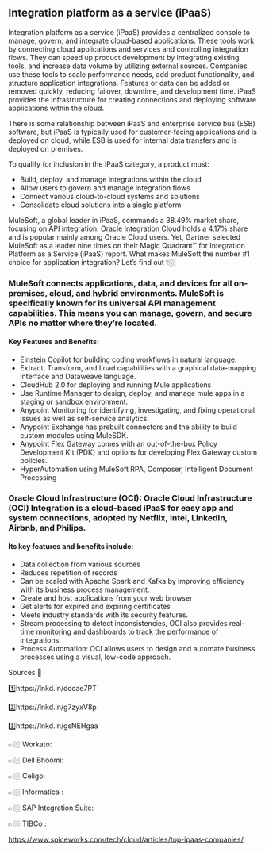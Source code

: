 ## Integration platform as a service (iPaaS)

Integration platform as a service (iPaaS) provides a centralized console to manage, govern, and integrate cloud-based applications. These tools work by connecting cloud applications and services and controlling integration flows. They can speed up product development by integrating existing tools, and increase data volume by utilizing external sources. Companies use these tools to scale performance needs, add product functionality, and structure application integrations. Features or data can be added or removed quickly, reducing failover, downtime, and development time. iPaaS provides the infrastructure for creating connections and deploying software applications within the cloud.

There is some relationship between iPaaS and enterprise service bus (ESB) software, but iPaaS is typically used for customer-facing applications and is deployed on cloud, while ESB is used for internal data transfers and is deployed on premises.

To qualify for inclusion in the iPaaS category, a product must:
- Build, deploy, and manage integrations within the cloud
- Allow users to govern and manage integration flows
- Connect various cloud-to-cloud systems and solutions
- Consolidate cloud solutions into a single platform

MuleSoft, a global leader in iPaaS, commands a 38.49% market share, focusing on API integration. 
Oracle Integration Cloud holds a 4.17% share and is popular mainly among Oracle Cloud users.
Yet, Gartner selected MuleSoft as a leader nine times on their Magic Quadrant™ for Integration Platform as a Service (iPaaS) report.
What makes MuleSoft the number #1 choice for application integration?
Let’s find out 👇🏼

### MuleSoft connects applications, data, and devices for all on-premises, cloud, and hybrid environments. MuleSoft is specifically known for its universal API management capabilities. This means you can manage, govern, and secure APIs no matter where they’re located.

#### Key Features and Benefits:

- Einstein Copilot for building coding workflows in natural language.
- Extract, Transform, and Load capabilities with a graphical data-mapping interface and Dataweave language.
- CloudHub 2.0 for deploying and running Mule applications
- Use Runtime Manager to design, deploy, and manage mule apps in a staging or sandbox environment.
- Anypoint Monitoring for identifying, investigating, and fixing operational issues as well as self-service analytics.
- Anypoint Exchange has prebuilt connectors and the ability to build custom modules using MuleSDK.
- Anypoint Flex Gateway comes with an out-of-the-box Policy Development Kit (PDK) and options for developing Flex Gateway custom policies.
- HyperAutomation using MuleSoft RPA, Composer, Intelligent Document Processing

### Oracle Cloud Infrastructure (OCI): Oracle Cloud Infrastructure (OCI) Integration is a cloud-based iPaaS for easy app and system connections, adopted by Netflix, Intel, LinkedIn, Airbnb, and Philips.

#### Its key features and benefits include:

- Data collection from various sources
- Reduces repetition of records
- Can be scaled with Apache Spark and Kafka by improving efficiency with its business process management.
- Create and host applications from your web browser
- Get alerts for expired and expiring certificates
- Meets industry standards with its security features.
- Stream processing to detect inconsistencies, OCI also provides real-time monitoring and dashboards to track the performance of integrations.
- Process Automation: OCI allows users to design and automate business processes using a visual, low-code approach.

Sources 📝

1️⃣https://lnkd.in/dccae7PT

2️⃣https://lnkd.in/g7zyxV8p

3️⃣https://lnkd.in/gsNEHgaa

👉🏼 Workato:

👉🏼 Dell Bhoomi:

👉🏼 Celigo:

👉🏼 Informatica :

👉🏼 SAP Integration Suite:

👉🏼 TIBCo :

https://www.spiceworks.com/tech/cloud/articles/top-ipaas-companies/
